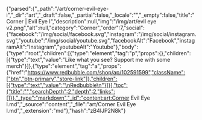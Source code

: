 {"parsed":{"_path":"/art/corner-evil-eye-i","_dir":"art","_draft":false,"_partial":false,"_locale":"","_empty":false,"title":"Corner | Evil Eye I","description":null,"img":"/img/art/evil eye v2.png","alt":null,"category":"Corner","order":7,"social":{"facebook":"/img/social/facebook.svg","instagram":"/img/social/instagram.svg","youtube":"/img/social/youtube.svg","facebookAlt":"Facebook","instagramAlt":"Instagram","youtubeAlt":"Youtube"},"body":{"type":"root","children":[{"type":"element","tag":"p","props":{},"children":[{"type":"text","value":"Like what you see? Support me with some merch"}]},{"type":"element","tag":"a","props":{"href":"https://www.redbubble.com/shop/ap/102591599","className":["btn","btn-primary","store-link"]},"children":[{"type":"text","value":"\nRedbubble\n"}]}],"toc":{"title":"","searchDepth":2,"depth":2,"links":[]}},"_type":"markdown","_id":"content:art:Corner Evil Eye I.md","_source":"content","_file":"art/Corner Evil Eye I.md","_extension":"md"},"hash":"zB4lJP2N8k"}